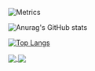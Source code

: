 ![Metrics](https://metrics.lecoq.io/youngkawhi?template=classic&base=header%2C%20activity%2C%20community%2C%20repositories%2C%20metadata&base.indepth=false&base.hireable=false&base.skip=false&config.timezone=Asia%2FShanghai)

![Anurag's GitHub stats](https://github-readme-stats.vercel.app/api?username=youngkawhi&show_icons=true&theme=radical)

[![Top Langs](https://github-readme-stats.vercel.app/api/top-langs/?username=youngkawhi&layout=compact)](https://github.com/anuraghazra/github-readme-stats)

<a href="https://github.com/anuraghazra/github-readme-stats">
  <img align="center" src="https://github-readme-stats.vercel.app/api/pin/?username=youngkawhi&repo=github-readme-stats" />
</a>
<a href="https://github.com/anuraghazra/convoychat">
  <img align="center" src="https://github-readme-stats.vercel.app/api/pin/?username=youngkawhi&repo=convoychat" />
</a>
